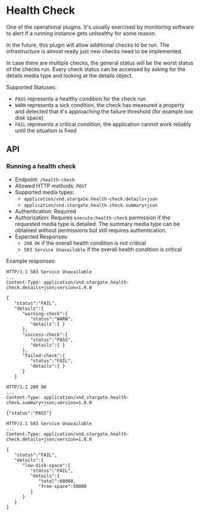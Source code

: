 # Health Check

One of the operational plugins. It's usually exercised by monitoring software to alert if a running instance gets unhealthy for some reason.

In the future, this plugin will allow additional checks to be run. The infrastructure is almost ready just new checks need to be implemented.

In case there are multiple checks, the general status will be the worst status of the checks run. Every check status can be accessed by asking for the details media type and looking at the details object.

Supported Statuses:
- `PASS` represents a healthy condition for the check run
- `WARN` represents a sick condition, the check has measured a property and detected that it's approaching the failure threshold (for example low disk space)
- `FAIL` represents a critical condition, the application cannot work reliably until the situation is fixed

## API

### Running a health check

- Endpoint: `/health-check`
- Allowed HTTP methods: `POST`
- Supported media types:
  - `application/vnd.stargate.health-check.details+json`
  - `application/vnd.stargate.health-check.summary+json`
- Authentication: Required
- Authorization: Requires `execute:health-check` permission if the requested media type is detailed. The summary media type can be obtained without permissions but still requires authentication.
- Expected Responses:
  - `200 OK` if the overall health condition is not critical
  - `503 Service Unavailable` if the overall health condition is critical

Example responses:

```
HTTP/1.1 503 Service Unavailable
...
Content-Type: application/vnd.stargate.health-check.details+json;version=1.0.0

{
   "status":"FAIL",
   "details":{
      "warning-check":{
         "status":"WARN",
         "details":{ }
      },
      "success-check":{
         "status":"PASS",
         "details":{ }
      },
      "failed-check":{
         "status":"FAIL",
         "details":{ }
      }
   }
```

```
HTTP/1.1 200 OK
...
Content-Type: application/vnd.stargate.health-check.summary+json;version=1.0.0

{"status":"PASS"}
```

```
HTTP/1.1 503 Service Unavailable
...
Content-Type: application/vnd.stargate.health-check.details+json;version=1.0.0

{
   "status":"FAIL",
   "details":{
      "low-disk-space":{
         "status":"FAIL",
         "details":{
            "total":60000,
            "free-space":50000
         }
      }
   }
}
```
